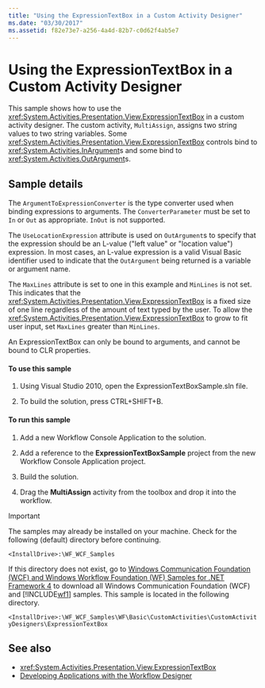 ```yaml
---
title: "Using the ExpressionTextBox in a Custom Activity Designer"
ms.date: "03/30/2017"
ms.assetid: f82e73e7-a256-4a4d-82b7-c0d62f4ab5e7
---
```

# Using the ExpressionTextBox in a Custom Activity Designer
This sample shows how to use the <xref:System.Activities.Presentation.View.ExpressionTextBox> in a custom activity designer. The custom activity, `MultiAssign`, assigns two string values to two string variables. Some <xref:System.Activities.Presentation.View.ExpressionTextBox> controls bind to <xref:System.Activities.InArgument>s and some bind to <xref:System.Activities.OutArgument>s.

## Sample details
 The `ArgumentToExpressionConverter` is the type converter used when binding expressions to arguments. The `ConverterParameter` must be set to `In` or `Out` as appropriate. `InOut` is not supported.

 The `UseLocationExpression` attribute is used on `OutArgument`s to specify that the expression should be an L-value ("left value" or "location value") expression. In most cases, an L-value expression is a valid Visual Basic identifier used to indicate that the `OutArgument` being returned is a variable or argument name.

 The `MaxLines` attribute is set to one in this example and `MinLines` is not set. This indicates that the <xref:System.Activities.Presentation.View.ExpressionTextBox> is a fixed size of one line regardless of the amount of text typed by the user. To allow the <xref:System.Activities.Presentation.View.ExpressionTextBox> to grow to fit user input, set `MaxLines` greater than `MinLines`.

 An ExpressionTextBox can only be bound to arguments, and cannot be bound to CLR properties.

#### To use this sample

1.  Using Visual Studio 2010, open the ExpressionTextBoxSample.sln file.

2.  To build the solution, press CTRL+SHIFT+B.

#### To run this sample

1.  Add a new Workflow Console Application to the solution.

2.  Add a reference to the **ExpressionTextBoxSample** project from the new Workflow Console Application project.

3.  Build the solution.

4.  Drag the **MultiAssign** activity from the toolbox and drop it into the workflow.

> [!IMPORTANT]
>  The samples may already be installed on your machine. Check for the following (default) directory before continuing.  
>   
>  `<InstallDrive>:\WF_WCF_Samples`  
>   
>  If this directory does not exist, go to [Windows Communication Foundation (WCF) and Windows Workflow Foundation (WF) Samples for .NET Framework 4](https://go.microsoft.com/fwlink/?LinkId=150780) to download all Windows Communication Foundation (WCF) and [!INCLUDE[wf1](../../../../includes/wf1-md.md)] samples. This sample is located in the following directory.  
>   
>  `<InstallDrive>:\WF_WCF_Samples\WF\Basic\CustomActivities\CustomActivityDesigners\ExpressionTextBox`  
  
## See also
- <xref:System.Activities.Presentation.View.ExpressionTextBox>
- [Developing Applications with the Workflow Designer](/visualstudio/workflow-designer/developing-applications-with-the-workflow-designer)
